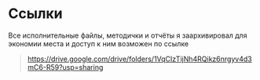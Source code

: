 # Ссылки
Все исполнительные файлы, методички и отчёты я заархивировал для экономии места и доступ к ним возможен по ссылке
> https://drive.google.com/drive/folders/1VqCIzTijNh4RQikz6nrgyv4d3mC6-R59?usp=sharing
